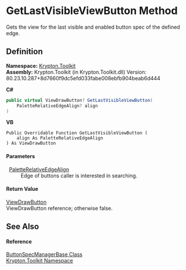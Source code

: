 # GetLastVisibleViewButton Method


Gets the view for the last visible and enabled button spec of the defined edge.



## Definition
**Namespace:** <a href="79d2eac2-21f4-54ff-7552-b20c33c30600.md">Krypton.Toolkit</a>  
**Assembly:** Krypton.Toolkit (in Krypton.Toolkit.dll) Version: 80.23.10.287+8d7660f9dc5efd033fabe008ebfb904beab6d444

**C#**
``` C#
public virtual ViewDrawButton? GetLastVisibleViewButton(
	PaletteRelativeEdgeAlign? align
)
```
**VB**
``` VB
Public Overridable Function GetLastVisibleViewButton ( 
	align As PaletteRelativeEdgeAlign
) As ViewDrawButton
```



#### Parameters
<dl><dt>  <a href="ec11009b-0fa1-e87e-4b94-dd515e6a6cba.md">PaletteRelativeEdgeAlign</a></dt><dd>Edge of buttons caller is interested in searching.</dd></dl>

#### Return Value
<a href="bdfd48bd-9f28-acc4-7e42-3a9b4952ce9e.md">ViewDrawButton</a>  
ViewDrawButton reference; otherwise false.

## See Also


#### Reference
<a href="144ff6cf-1b90-8f91-5d2f-e5ae803559b0.md">ButtonSpecManagerBase Class</a>  
<a href="79d2eac2-21f4-54ff-7552-b20c33c30600.md">Krypton.Toolkit Namespace</a>  
